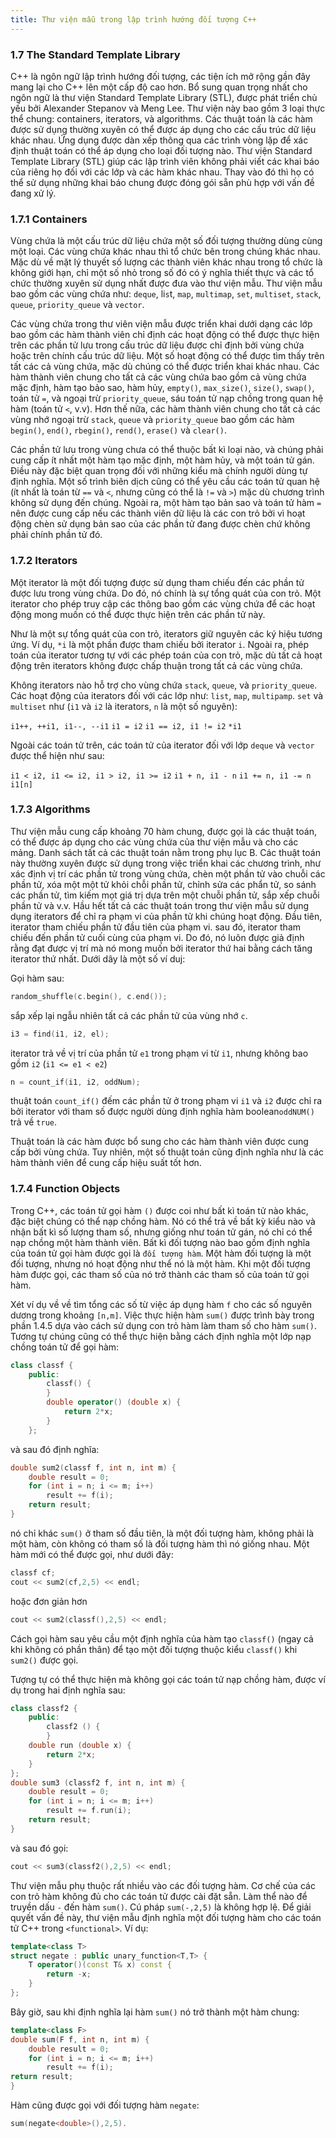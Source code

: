 ```yaml
---
title: Thư viện mẫu trong lập trình hướng đối tượng C++
---
```


### 1.7 The Standard Template Library

C++ là ngôn ngữ lập trình hướng đối tượng, các tiện ích mở rộng gần đây mang lại cho C++ lên một cấp độ cao hơn. Bổ sung quan trọng nhất cho ngôn ngữ là thư viện Standard Template Library (STL), được phát triển chủ yếu bởi Alexander Stepanov và Meng Lee. Thư viện này bao gồm 3 loại thực thể chung: containers, iterators, và algorithms. Các thuật toán là các hàm được sử dụng thường xuyên có thể được áp dụng cho các cấu trúc dữ liệu khác nhau. Ứng dụng được dàn xếp thông qua các trình vòng lặp để xác định thuật toán có thể áp dụng cho loại đối tượng nào. Thư viện Standard Template Library (STL) giúp các lập trình viên không phải viết các khai báo của riêng họ đối với các lớp và các hàm khác nhau. Thay vào đó thì họ có thể sử dụng những khai báo chung được đóng gói sẵn phù hợp với vấn đề đang xử lý.

### 1.7.1 Containers

Vùng chứa là một cấu trúc dữ liệu chứa một số đối tượng thường dùng cùng một loại. Các vùng chứa khác nhau thì tổ chức bên trong chúng khác nhau. Mặc dù về mặt lý thuyết số lượng các thành viên khác nhau trong tổ chức là không giới hạn, chỉ một số nhỏ trong số đó có ý nghĩa thiết thực và các tổ chức thường xuyên sử dụng nhất được đưa vào thư viện mẫu. Thư viện mẫu bao gồm các vùng chứa như: `deque`, li`s`t, `map`, `multimap`, `set`, `multiset`, `stack`, `queue`, `priority_queue` và `vector`.

Các vùng chứa trong thư viên viện mẫu được triển khai dưới dạng các lớp bao gồm các hàm thành viên chỉ định các hoạt động có thể được thực hiện trên các phần tử lưu trong cấu trúc dữ liệu được chỉ định bởi vùng chứa hoặc trên chính cấu trúc dữ liệu. Một số hoạt động có thể được tìm thấy trên tất các cả vùng chứa, mặc dù chúng có thể được triển khai khác nhau. Các hàm thành viên chung cho tất cả các vùng chứa  bao gồm cả vùng chứa mặc định, hàm tạo bảo sao, hàm hủy, `empty()`, `max_size()`, `size()`, `swap()`, toán tử `=`, và ngoại trừ `priority_queue`, sáu toán tử nạp chồng trong quan hệ hàm (toán tử `<`, v.v). Hơn thế nữa, các hàm thành viên chung cho tất cả các vùng nhớ ngoại trừ `stack`, `queue` và `priority_queue` bao gồm các hàm `begin()`, `end()`, `rbegin()`, `rend()`, `erase()` và `clear()`. 

Các phần tử lưu trong vùng chưa có thể thuộc bất kì loại nào, và chúng phải cung cấp ít nhất một hàm tạo mặc định, một hàm hủy, và một toán tử gán. Điều này đặc biệt quan trọng đối với những kiểu mà chính người dùng tự định nghĩa. Một số trình biên dịch cũng có thể yêu cầu các toán tử quan hệ (ít nhất là toán từ `==` và `<`, nhưng cũng có thể là `!=` và `>`) mặc dù chương trình không sử dụng đến chúng. Ngoài ra, một hàm tạo bản sao và toán tử hàm `=` nên được cung cấp nếu các thành viên dữ liệu là các con trỏ bởi vì hoạt động chèn sử dụng bản sao của các phần tử đang được chèn chứ không phải chính phần tử đó.

### 1.7.2 Iterators

Một iterator là một đối tượng được sử dụng tham chiếu đến các phần tử được lưu trong vùng chứa. Do đó, nó chính là sự tổng quát của con trỏ. Một iterator cho phép truy cập các thông bao gồm các vùng chứa để các hoạt động mong muốn có thể được thực hiện trên các phần tử này.

Như là một sự tổng quát của con trỏ, iterators giữ nguyên các ký hiệu tương ứng. Ví dụ, `*i` là một phần được tham chiếu bởi iterator `i`. Ngoài ra, phép toán của iterator tương tự với các phép toán của con trỏ, mặc dù tất cả hoạt động trên iterators không được chấp thuận trong tất cả các vùng chứa.

Không iterators nào hỗ trợ cho vùng chứa `stack`, `queue`, và `priority_queue`. Các hoạt động của iterators đối với các lớp như: `list`, `map`, `multipamp`. `set` và `multiset` như (`i1` và `i2` là iterators, `n` là một số nguyên):

`i1++, ++i1, i1--, --i1`
`i1 = i2`
`i1 == i2, i1 != i2`
`*i1`

Ngoài các toán tử trên, các toán tử của iterator đối với lớp `deque` và `vector` được thể hiện như sau: 

`i1 < i2, i1 <= i2, i1 > i2, i1 >= i2`
`i1 + n, i1 - n`
`i1 += n, i1 -= n`
`i1[n]`

### 1.7.3 Algorithms

Thư viện mẫu cung cấp khoảng 70 hàm chung, được gọi là các thuật toán, có thể được áp dụng cho các vùng chứa của thư viện mẫu và cho các mảng. Danh sách tất cả các thuật toán nằm trong phụ lục B. Các thuật toán này thường xuyên được sử dụng trong việc triển khai các chương trình,  như xác định vị trí các phần tử trong vùng chứa, chèn một phần tử vào chuỗi các phần tử, xóa một một tử khỏi chỗi phần tử, chỉnh sửa các phẩn tử, so sánh các phần tử, tìm kiếm mọt giá trị dựa trên một chuỗi phần tử, sắp xếp chuỗi phần tử và v.v. Hầu hết tất cả các thuật toán trong thư viện mẫu sử dụng dụng iterators để chỉ ra phạm vi của phần tử khi chúng hoạt động. Đầu tiên, iterator tham chiếu phần tử đầu tiên của phạm vi. sau đó, iterator tham chiếu đến phần tử cuối cùng của phạm vi. Do đó, nó luôn được giả định rằng đạt được vị trí mà nó mong muốn bởi iterator thứ hai bằng cách tăng iterator thứ nhất. Dưới dây là một số ví duj:

Gọi hàm sau: 
```cpp
random_shuffle(c.begin(), c.end());
```

sắp xếp lại ngẫu nhiên tất cả các phần tử của vùng nhớ `c`.

```cpp
i3 = find(i1, i2, el);
```

iterator trả về vị trí của phần tử `e1` trong phạm vi từ `i1`, nhưng không bao gồm `i2` (`i1 <= e1 < e2`)

```cpp
n = count_if(i1, i2, oddNum);
```

thuật toán `count_if()` đếm các phần tử ở trong phạm vi `i1` và `i2` được chỉ ra bởi iterator với tham số được người dùng định nghĩa hàm boolean`oddNUM()` trả về `true`.

Thuật toán là các hàm được bổ sung cho các hàm thành viên được cung cấp bởi vùng chứa. Tuy nhiên, một số thuật toán cũng định nghĩa như là các hàm thành viên để cung cấp hiệu suất tốt hơn.

### 1.7.4 Function Objects

Trong C++, các toán tử gọi hàm `()` được coi như bất kì toán tử nào khác, đặc biệt chúng có thể nạp chồng hàm. Nó có thể trả về bất kỳ kiểu nào và nhận bất kì số lượng tham số, nhưng giống như toán tử gán, nó chỉ có thể nạp chồng một hàm thành viên. Bất kì đối tượng nào bao gồm định nghĩa của toán tử gọi hàm được gọi là `đối tượng hàm`. Một hàm đối tượng là một đối tượng, nhưng nó hoạt động như thể nó là một hàm. Khi một đối tượng hàm được gọi, các tham số của nó trở thành các tham số của toán tử gọi hàm.

Xét ví dụ về về tìm tổng các số từ việc áp dụng hàm `f` cho các số nguyên dương trong khoảng `[n,m]`. Việc thực hiện hàm `sum()` được trình bày trong phần 1.4.5 dựa vào cách sử dụng con trỏ hàm làm tham số cho hàm `sum()`. Tương tự chúng cũng có thể thực hiện bằng cách định nghĩa một lớp nạp chồng toán tử để gọi hàm:

```cpp
class classf {
    public:
        classf() {
        }
        double operator() (double x) {
            return 2*x;
        }
    };
```
và sau đó định nghĩa:

```cpp
double sum2(classf f, int n, int m) {
    double result = 0;
    for (int i = n; i <= m; i++)
        result += f(i);
    return result;
}
```

nó chỉ khác `sum()` ở tham số đầu tiên, là một đối tượng hàm, không phải là một hàm, còn không có tham số là đối tượng hàm thì nó giống nhau. Một hàm mới có thể được gọi, như dưới đây:

```cpp
classf cf;
cout << sum2(cf,2,5) << endl;
```

hoặc đơn giản hơn 

```cpp
cout << sum2(classf(),2,5) << endl;
```

Cách gọi hàm sau yêu cầu một định nghĩa của hàm tạo `classf()` (ngay cả khi không có phần thân) để tạo một đối tượng thuộc kiểu `classf()` khi `sum2()` được gọi.

Tượng tự có thể thực hiện mà không gọi các toán tử nạp chồng hàm, được ví dụ trong hai định nghĩa sau: 

```cpp
class classf2 {
	public:
        classf2 () {
        }
    double run (double x) {
        return 2*x;
    }
};
double sum3 (classf2 f, int n, int m) {
    double result = 0;
    for (int i = n; i <= m; i++)
        result += f.run(i);
    return result;
}
```

và sau đó gọi:

```cpp
cout << sum3(classf2(),2,5) << endl;
```

Thư viện mẫu phụ thuộc rất nhiều vào các đối tượng hàm. Cơ chế của các con trỏ hàm không đủ cho các toán tử được cài đặt sẵn. Làm thể nào để truyền dấu `-` đến hàm `sum()`. Cú pháp `sum(-,2,5)` là không hợp lệ. Để giải quyết vấn đề này, thư viện mẫu định nghĩa một đối tượng hàm cho các toán tử C++ trong `<functional>`. Ví dụ:

```cpp
template<class T>
struct negate : public unary_function<T,T> {
    T operator()(const T& x) const {
        return -x;
    }
};
```

Bây giờ, sau khi định nghĩa lại hàm `sum()` nó trở thành một hàm chung:

```cpp
template<class F>
double sum(F f, int n, int m) {
    double result = 0;
    for (int i = n; i <= m; i++)
        result += f(i);
return result;
}
```

Hàm cũng được gọi với đối tượng hàm `negate`:

```cpp
sum(negate<double>(),2,5).
```